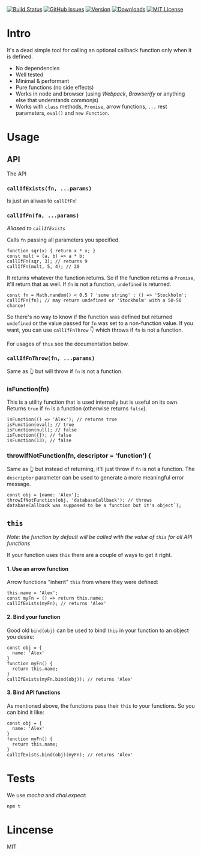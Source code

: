 [![Build Status](https://travis-ci.org/userpixel/callifexists.svg?branch=master)](https://travis-ci.org/userpixel/callifexists)
[![GitHub issues](https://img.shields.io/github/issues/userpixel/callifexists.svg)](https://github.com/userpixel/callifexists/issues)
[![Version](https://img.shields.io/npm/v/callifexists.svg?style=flat-square)](http://npm.im/callifexists)
[![Downloads](https://img.shields.io/npm/dm/callifexists.svg?style=flat-square)](http://npm-stat.com/charts.html?package=callifexists&from=2017-01-01)
[![MIT License](https://img.shields.io/npm/l/callifexists.svg?style=flat-square)](http://opensource.org/licenses/MIT)

# Intro

It's a dead simple tool for calling an optional callback function only when it is defined.

* No dependencies
* Well tested
* Minimal & performant
* Pure functions (no side effects)
* Works in node and browser (using *Webpack*, *Browserify* or anything else that understands commonjs)
* Works with `class` methods, `Promise`, arrow functions, `...` rest parameters, `eval()` and `new Function`.

# Usage

## API

The API 

### `callIfExists(fn, ...params)`

Is just an aliwas to `callIfFn`!

### `callIfFn(fn, ...params)`

*Aliased to `callIfExists`*

Calls `fn` passing all parameters you specified.

```
function sqr(x) { return x * x; }
const mult = (a, b) => a * b;
callIfFn(sqr, 3); // returns 9
callIfFn(mult, 5, 4); // 20
```

It returns whatever the function returns. So if the function returns a `Promise`, it'll return that
as  well.
If `fn` is not a function, `undefined` is returned.

```
const fn = Math.random() < 0.5 ? 'some string' : () => 'Stockholm';
callIfFn(fn); // may return undefined or 'Stockholm' with a 50-50 chance!
```

So there's no way to know if the function was defined but returned `undefined` or the value passed
for `fn` was set to a non-function value.
If you want, you can use `callIfFnThrow` 👇 which throws if `fn` is not a function.

For usages of `this` see the documentation below.

### `callIfFnThrow(fn, ...params)`

Same as 👆 but will throw if `fn` is not a function.

### isFunction(fn)

This is a utility function that is used internally but is useful on its own.
Returns `true` if `fn` is a function (otherwise returns `false`).

```
isFunction(() => 'Alex'); // returns true
isFunction(eval); // true
isFunction(null); // false
isFunction({}); // false
isFunction(13); // false
```

### throwIfNotFunction(fn, descriptor = 'function') {
  
Same as 👆 but instead of returning, it'll just throw if `fn` is not a function.
The `descriptor` parameter can be used to generate a more meaningful error message.

```
const obj = {name: 'Alex'};
throwIfNotFunction(obj, 'databaseCallback'); // throws databaseCallback was supposed to be a function but it's object`);
```

## `this`

*Note: the function by default will be called with the value of `this` for all API functions*

If your function uses `this` there are a couple of ways to get it right.

#### 1. Use an arrow function

Arrow functions "inherit" `this` from where they were defined:

```
this.name = 'Alex';
const myFn = () => return this.name;
callIfExists(myFn); // returns 'Alex'
```

#### 2. Bind your function

Good old `bind(obj)` can be used to bind `this` in your function to an object you desire:

```
const obj = {
  name: 'Alex'
}
function myFn() {
  return this.name;
}
callIfExists(myFn.bind(obj)); // returns 'Alex'
```

#### 3. Bind API functions

As mentioned above, the functions pass their `this` to your functions. So you can bind it like:

```
const obj = {
  name: 'Alex'
}
function myFn() {
  return this.name;
}
callIfExists.bind(obj)(myFn); // returns 'Alex'
```

# Tests

We use *mocha* and *chai.expect*:

```
npm t
```

# Lincense

MIT
